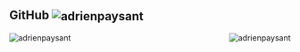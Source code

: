 
## GitHub <img align="center" src="https://img.shields.io/github/followers/adrienpaysant?style=social" alt="adrienpaysant" />

<img align="left" src="https://github-readme-stats.vercel.app/api/top-langs/?username=adrienpaysant&layout=compact&hide=html" alt="adrienpaysant" />
<img align="right" src="https://github-readme-stats.vercel.app/api?username=adrienpaysant&show_icons=true" alt="adrienpaysant" />
